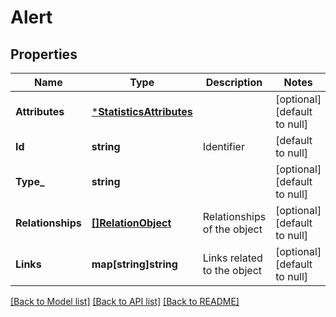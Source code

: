 # Alert

## Properties
Name | Type | Description | Notes
------------ | ------------- | ------------- | -------------
**Attributes** | [***StatisticsAttributes**](Statistics_Attributes.md) |  | [optional] [default to null]
**Id** | **string** | Identifier  | [default to null]
**Type_** | **string** |  | [optional] [default to null]
**Relationships** | [**[]RelationObject**](RelationObject.md) | Relationships of the object | [optional] [default to null]
**Links** | **map[string]string** | Links related to the object | [optional] [default to null]

[[Back to Model list]](../README.md#documentation-for-models) [[Back to API list]](../README.md#documentation-for-api-endpoints) [[Back to README]](../README.md)


